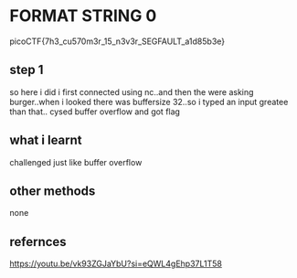 # FORMAT STRING 0
picoCTF{7h3_cu570m3r_15_n3v3r_SEGFAULT_a1d85b3e}
## step 1
so here i did i first connected using nc..and then the were asking burger..when i looked there was buffersize 32..so i typed an input greatee than that..
cysed buffer overflow and got flag
## what i learnt
challenged just like buffer overflow
## other methods
none
## refernces
https://youtu.be/vk93ZGJaYbU?si=eQWL4gEhp37L1T58
